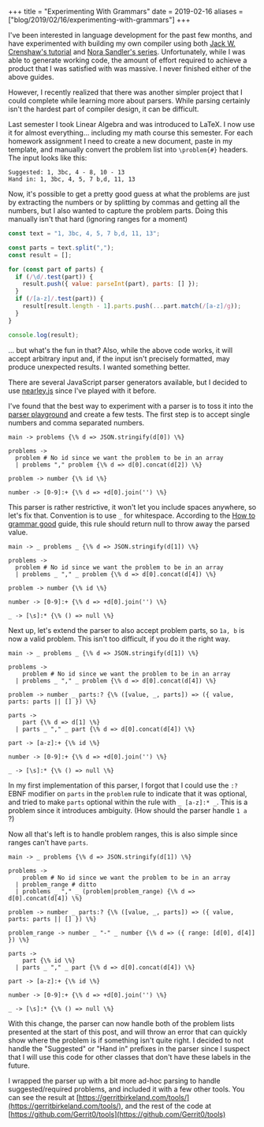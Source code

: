 +++
title = "Experimenting With Grammars"
date = 2019-02-16
aliases = ["blog/2019/02/16/experimenting-with-grammars"]
+++

I've been interested in language development for the past few months, and have experimented with building my own compiler using both [Jack W. Crenshaw's tutorial](http://www.stack.nl/~marcov/compiler.pdf) and [Nora Sandler's series](https://norasandler.com/2017/11/29/Write-a-Compiler.html). Unfortunately, while I was able to generate working code, the amount of effort required to achieve a product that I was satisfied with was massive. I never finished either of the above guides.

However, I recently realized that there was another simpler project that I could complete while learning more about parsers. While parsing certainly isn't the hardest part of compiler design, it can be difficult.

Last semester I took Linear Algebra and was introduced to LaTeX. I now use it for almost everything... including my math course this semester. For each homework assignment I need to create a new document, paste in my template, and manually convert the problem list into `\problem{#}` headers. The input looks like this:

```
Suggested: 1, 3bc, 4 - 8, 10 - 13
Hand in: 1, 3bc, 4, 5, 7 b,d, 11, 13
```

Now, it's possible to get a pretty good guess at what the problems are just by extracting the numbers or by splitting by commas and getting all the numbers, but I also wanted to capture the problem parts. Doing this manually isn't that hard (ignoring ranges for a moment)

```js
const text = "1, 3bc, 4, 5, 7 b,d, 11, 13";

const parts = text.split(",");
const result = [];

for (const part of parts) {
  if (/\d/.test(part)) {
    result.push({ value: parseInt(part), parts: [] });
  }
  if (/[a-z]/.test(part)) {
    result[result.length - 1].parts.push(...part.match(/[a-z]/g));
  }
}

console.log(result);
```

... but what's the fun in that? Also, while the above code works, it will accept arbitrary input and, if the input isn't precisely formatted, may produce unexpected results. I wanted something better.

There are several JavaScript parser generators available, but I decided to use [nearley.js](https://nearley.js.org/) since I've played with it before.

I've found that the best way to experiment with a parser is to toss it into the [parser playground](https://omrelli.ug/nearley-playground/) and create a few tests. The first step is to accept single numbers and comma separated numbers.

```
main -> problems {\% d => JSON.stringify(d[0]) \%}

problems ->
  problem # No id since we want the problem to be in an array
  | problems "," problem {\% d => d[0].concat(d[2]) \%}

problem -> number {\% id \%}

number -> [0-9]:+ {\% d => +d[0].join('') \%}
```

This parser is rather restrictive, it won't let you include spaces anywhere, so let's fix that. Convention is to use `_` for whitespace. According to the [How to grammar good](https://nearley.js.org/docs/how-to-grammar-good#postprocess-or-dispose) guide, this rule should return null to throw away the parsed value.

```
main -> _ problems _ {\% d => JSON.stringify(d[1]) \%}

problems ->
  problem # No id since we want the problem to be in an array
  | problems _ "," _ problem {\% d => d[0].concat(d[4]) \%}

problem -> number {\% id \%}

number -> [0-9]:+ {\% d => +d[0].join('') \%}

_ -> [\s]:* {\% () => null \%}
```

Next up, let's extend the parser to also accept problem parts, so `1a, b` is now a valid problem. This isn't too difficult, if you do it the right way.

```
main -> _ problems _ {\% d => JSON.stringify(d[1]) \%}

problems ->
    problem # No id since we want the problem to be in an array
  | problems _ "," _ problem {\% d => d[0].concat(d[4]) \%}

problem -> number _ parts:? {\% ([value, _, parts]) => ({ value, parts: parts || [] }) \%}

parts ->
    part {\% d => d[1] \%}
  | parts _ "," _ part {\% d => d[0].concat(d[4]) \%}

part -> [a-z]:+ {\% id \%}

number -> [0-9]:+ {\% d => +d[0].join('') \%}

_ -> [\s]:* {\% () => null \%}
```

In my first implementation of this parser, I forgot that I could use the `:?` EBNF modifier on `parts` in the `problem` rule to indicate that it was optional, and tried to make `parts` optional within the rule with `_ [a-z]:* _`. This is a problem since it introduces ambiguity. (How should the parser handle `1 a `?)

Now all that's left is to handle problem ranges, this is also simple since ranges can't have `parts`.

```
main -> _ problems {\% d => JSON.stringify(d[1]) \%}

problems ->
    problem # No id since we want the problem to be in an array
  | problem_range # ditto
  | problems _ "," _ (problem|problem_range) {\% d => d[0].concat(d[4]) \%}

problem -> number _ parts:? {\% ([value, _, parts]) => ({ value, parts: parts || [] }) \%}

problem_range -> number _ "-" _ number {\% d => ({ range: [d[0], d[4]] }) \%}

parts ->
    part {\% id \%}
  | parts _ "," _ part {\% d => d[0].concat(d[4]) \%}

part -> [a-z]:+ {\% id \%}

number -> [0-9]:+ {\% d => +d[0].join('') \%}

_ -> [\s]:* {\% () => null \%}
```

With this change, the parser can now handle both of the problem lists presented at the start of this post, and will throw an error that can quickly show where the problem is if something isn't quite right. I decided to not handle the "Suggested" or "Hand in" prefixes in the parser since I suspect that I will use this code for other classes that don't have these labels in the future.

I wrapped the parser up with a bit more ad-hoc parsing to handle suggested/required problems, and included it with a few other tools. You can see the result at [https://gerritbirkeland.com/tools/](https://gerritbirkeland.com/tools/), and the rest of the code at [https://github.com/Gerrit0/tools](https://github.com/Gerrit0/tools)
